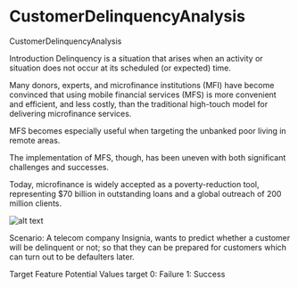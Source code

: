 # CustomerDelinquencyAnalysis
CustomerDelinquencyAnalysis

Introduction
Delinquency is a situation that arises when an activity or situation does not occur at its scheduled (or expected) time.

Many donors, experts, and microfinance institutions (MFI) have become convinced that using mobile financial services (MFS) is more convenient and efficient, and less costly, than the traditional high-touch model for delivering microfinance services.

MFS becomes especially useful when targeting the unbanked poor living in remote areas.

The implementation of MFS, though, has been uneven with both significant challenges and successes.

Today, microfinance is widely accepted as a poverty-reduction tool, representing $70 billion in outstanding loans and a global outreach of 200 million clients.


![alt text]([http://url/to/img.png](https://www.google.com/url?sa=i&url=https%3A%2F%2Fscoredata.com%2Ftag%2Fpost-delinquency-vintage%2F&psig=AOvVaw24OYZF-2Zmx9zy-9U3h94T&ust=1721753428894000&source=images&cd=vfe&opi=89978449&ved=0CBEQjRxqFwoTCNiI0smNu4cDFQAAAAAdAAAAABAE)) 


Scenario:
A telecom company Insignia, wants to predict whether a customer will be delinquent or not; so that they can be prepared for customers which can turn out to be defaulters later.

Target Feature	Potential Values
target	0: Failure
1: Success
